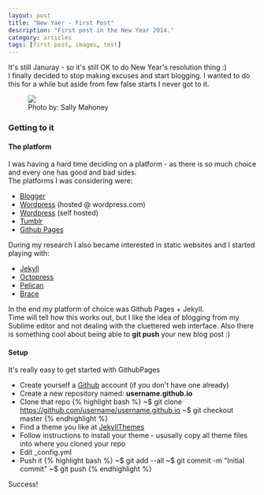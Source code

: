 ```yaml
---
layout: post
title: "New Yaer - First Post"
description: "First post in the New Year 2014."
category: articles
tags: [first post, images, test]
---
```


It's still Januray - so it's still OK to do New Year's resolution thing :)  
I finally decided to stop making excuses and start blogging. I wanted to do this for a while but aside from few false starts I never got to it. 



<figure>
	<img src="http://farm1.staticflickr.com/151/339912423_4416699c99_o.jpg">
	<figcaption><a href="http://www.flickr.com/photos/sally_12/339912423/" title="Photo by: Sally Mahoney"></a>Photo by: Sally Mahoney</figcaption>
</figure>

### Getting to it

#### The platform

I was having a hard time deciding on a platform - as there is so much choice and every one has good and bad sides.  
The platforms I was considering were:

* [Blogger](http://blogger.com)
* [Wordpress](http://wordpress.com) (hosted @ wordpress.com)
* [Wordpress](http://wordpress.org) (self hosted)
* [Tumblr](http://tumblr.com)
* [Github Pages](http://pages.github.com)

During my research I also became interested in static websites and I started playing with:

* [Jekyll](http://jekyllrb.com)
* [Octopress](http://octopress.org)
* [Pelican](http://getpelican.com)
* [Brace](http://brace.io)

In the end my platform of choice was Github Pages + Jekyll.  
Time will tell how this works out, but I like the idea of blogging from my Sublime editor and not dealing with the cluettered web interface. Also there is something cool about being able to **git push** your new blog post :)

#### Setup

It's really easy to get started with GithubPages

* Create yourself a [Github](http://github.com) account (if you don't have one already)
* Create a new repository named: **username.github.io**
* Clone that repo
{% highlight bash %}
~$ git clone https://github.com/username/username.github.io
~$ git checkout master
{% endhighlight %}
* Find a theme you like at [JekyllThemes](http://jekyllthemes.org)
* Follow instructions to install your theme - ususally copy all theme files into where you cloned your repo
* Edit _config.yml
* Push it
{% highlight bash %}
~$ git add --all
~$ git commit -m "Initial commit"
~$ git push
{% endhighlight %}

Success!



